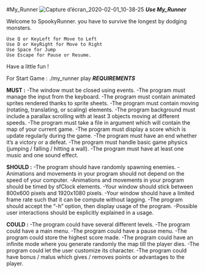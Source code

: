 #My_Runner
![Capture d’écran_2020-02-01_10-38-25](https://user-images.githubusercontent.com/57537266/73590177-bac3a080-44df-11ea-91ca-0503b146eba9.png)
_________Use My_Runner_________

Welcome to SpookyRunner.
you have to survive the longest by dodging monsters.
	
	Use Q or KeyLeft for Move to Left
	Use D or KeyRight for Move to Right
	Use Space for Jump
	Use Escape for Pause or Resume.

Have a little fun !

For Start Game : ./my_runner play
_________REQUIREMENTS_________

  **MUST :**
	-The window must be closed using events.
	-The program must manage the input from the keyboard.
	-The program must contain animated sprites rendered thanks to sprite sheets.
	-The program must contain moving (rotating, translating, or scaling) elements.
	-The program background must include a parallax scrolling with at least 3 objects moving at different
	speeds.
	-The program must take a file in argument which will contain the map of your current game.
	-The program must display a score which is update regularly during the game.
	-The program must have an end whether it’s a victory or a defeat.
	-The program must handle basic game physics (jumping / falling / hitting a wall).
	-The program must have at least one music and one sound effect.

  **SHOULD :**
	-The program should have randomly spawning enemies.
	-Animations and movements in your program should not depend on the speed of your computer.
	-Animations and movements in your program should be timed by sfClock elements.
	-Your window should stick between 800x600 pixels and 1920x1080 pixels.
	-Your window should have a limited frame rate such that it can be compute without lagging.
	-The program should accept the “-h” option, then display usage of the program.
	-Possible user interactions should be explicitly explained in a usage.

  **COULD :**
	-The program could have several different levels.
	-The program could have a main menu.
	-The program could have a pause menu.
	-The program could store the highest score made.
	-The program could have an infinite mode where you generate randomly the map till the player dies.
	-The program could let the user customize its character.
	-The program could have bonus / malus which gives / removes points or advantages to the player.
